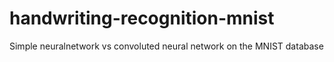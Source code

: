 # handwriting-recognition-mnist

Simple neuralnetwork vs convoluted neural network on the MNIST database
